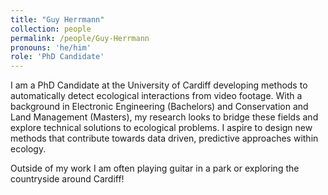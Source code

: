 ```yaml
---
title: "Guy Herrmann"
collection: people
permalink: /people/Guy-Herrmann
pronouns: 'he/him'
role: 'PhD Candidate'
---
```



I am a PhD Candidate at the University of Cardiff developing methods to automatically detect ecological interactions from video footage. With a background in Electronic Engineering (Bachelors) and Conservation and Land Management (Masters), my research looks to bridge these fields and explore technical solutions to ecological problems. I aspire to design new methods that contribute towards data driven, predictive approaches within ecology.

Outside of my work I am often playing guitar in a park or exploring the countryside around Cardiff!
